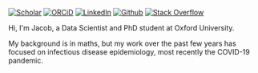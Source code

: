 [![Scholar](https://img.shields.io/badge/--4285F4?style=for-the-badge&logo=google-scholar&logoColor=white)](https://scholar.google.com/citations?user=jqWDdGIAAAAJ)
[![ORCiD](https://img.shields.io/badge/--green?style=for-the-badge&logo=ORCID&logoColor=white)](https://orcid.org/0000-0003-4349-4453) 
[![LinkedIn](https://img.shields.io/badge/--0077B5?style=for-the-badge&logo=linkedin&logoColor=white)](https://www.linkedin.com/in/jacob-armstrong/)
[![Github](https://img.shields.io/badge/--100000?style=for-the-badge&logo=github&logoColor=white)](https://github.com/iacobo) 
[![Stack Overflow](https://img.shields.io/badge/--FE7A16?style=for-the-badge&logo=stack-overflow&logoColor=white)](https://stackoverflow.com/users/9067615/iacob) 

Hi, I'm Jacob, a Data Scientist and PhD student at Oxford University. 

My background is in maths, but my work over the past few years has focused on infectious disease epidemiology, most recently the COVID-19 pandemic.
